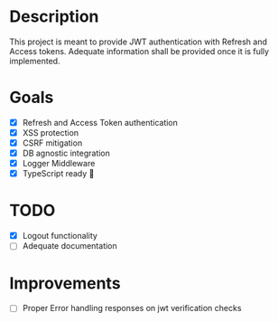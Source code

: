 # Description

This project is meant to provide JWT authentication with Refresh and Access tokens. Adequate information shall be provided once it is fully implemented.

# Goals
- [x] Refresh and Access Token authentication
- [x] XSS protection
- [x] CSRF mitigation
- [x] DB agnostic integration
- [x] Logger Middleware
- [x] TypeScript ready 🚀

# TODO
- [x] Logout functionality
- [ ] Adequate documentation

# Improvements
- [ ] Proper Error handling responses on jwt verification checks
